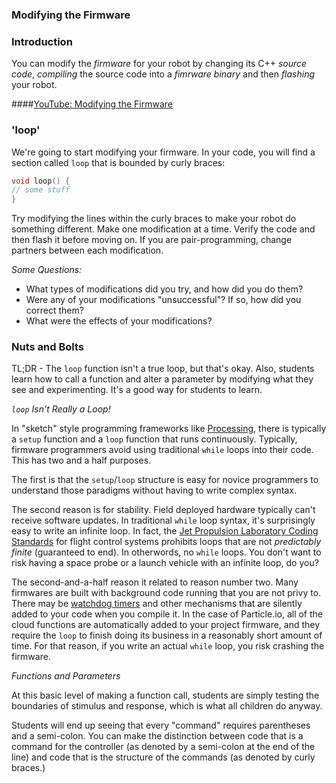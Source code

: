 ### Modifying the Firmware

### Introduction

You can modify the _firmware_ for your robot by changing its C++ _source code_, _compiling_ the source code into a _fimrware binary_ and then _flashing_ your robot.

####[YouTube: Modifying the Firmware](https://youtu.be/dmktLczVx-c?list=PL6EGewlWkUIBzgkgeVXeXmx9rVw0wkJYB)

### 'loop'

We're going to start modifying your firmware. In your code, you will find a section called `loop` that is bounded by curly braces: 

```c
void loop() {
// some stuff
}
```
Try modifying the lines within the curly braces to make your robot do something different. Make one modification at a time. Verify the code and then flash it before moving on. If you are pair-programming, change partners between each modification.

_*Some Questions:*_

- What types of modifications did you try, and how did you do them?
- Were any of your modifications "unsuccessful"? If so, how did you correct them?
- What were the effects of your modifications?

### Nuts and Bolts

TL;DR - The `loop` function isn't a true loop, but that's okay. Also, students learn how to call a function and alter a parameter by modifying what they see and experimenting. It's a good way for students to learn. 

_`loop` Isn't Really a Loop!_

In "sketch" style programming frameworks like [Processing](https://processing.org/), there is typically a `setup` function and a `loop` function that runs continuously. Typically, firmware programmers avoid using traditional `while` loops into their code. This has two and a half purposes. 

The first is that the `setup`/`loop` structure is easy for novice programmers to understand those paradigms without having to write complex syntax.

The second reason is for stability. Field deployed hardware typically can't receive software updates. In traditional `while` loop syntax, it's surprisingly easy to write an infinite loop. In fact, the [Jet Propulsion Laboratory Coding Standards](http://lars-lab.jpl.nasa.gov/JPL_Coding_Standard_C.pdf) for flight control systems prohibits loops that are not _predictably finite_ (guaranteed to end). In otherwords, no `while` loops. You don't want to risk having a space probe or a launch vehicle with an infinite loop, do you?

The second-and-a-half reason it related to reason number two. Many firmwares are built with background code running that you are not privy to. There may be [watchdog timers](https://en.wikipedia.org/wiki/Watchdog_timer) and other mechanisms that are silently added to your code when you compile it. In the case of Particle.io, all of the cloud functions are automatically added to your project firmware, and they require the `loop` to finish doing its business in a reasonably short amount of time. For that reason, if you write an actual `while` loop, you risk crashing the firmware.

_*Functions and Parameters*_

At this basic level of making a function call, students are simply testing the boundaries of stimulus and response, which is what all children do anyway.

Students will end up seeing that every "command" requires parentheses and a semi-colon. You can make the distinction between code that is a command for the controller (as denoted by a semi-colon at the end of the line) and code that is the structure of the commands (as denoted by curly braces.)
